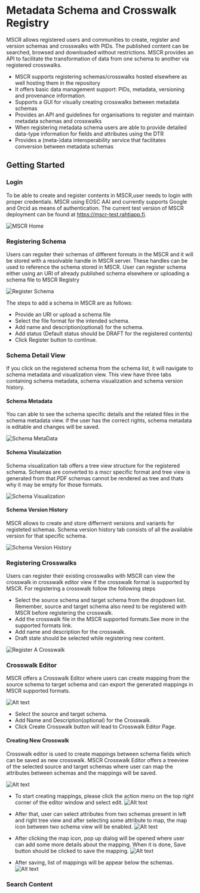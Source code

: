 # Metadata Schema and Crosswalk Registry
MSCR allows registered users and communities to create, register and version schemas and crosswalks with PIDs. The published content can be searched, browsed and downloaded without restrictions. MSCR provides an API to facilitate the transformation of data from one schema to another via registered crosswalks. 

- MSCR supports registering schemas/crosswalks hosted elsewhere as well hosting them in the repository
- It offers basic data management support: PIDs, metadata, versioning and provenance information.
- Supports a GUI for visually creating crosswalks between metadata schemas
- Provides an API and guidelines for organisations to register and maintain metadata schemas and crosswalks
- When registering metadata schema users are able to provide detailed data-type information for fields and attributes using the DTR
- Provides a (meta-)data interoperability service that facilitates conversion between metadata schemas

## Getting Started

### Login
To be able to create and register contents in MSCR,user needs to login with proper credentials. MSCR using EOSC AAI and currently supports Google and Orcid as means of authentication. The current test version of MSCR deployment can be found at https://mscr-test.rahtiapp.fi.

![MSCR Home ](../mscr/mscr-images/schema-list.png)


### Registering Schema
Users can regsiter their schemas of different formats in the MSCR and it will be stored with a resolvable handle in MSCR server. These handles can be used to reference the schema stored in MSCR. User can register schema either using an URI of already published schema elsewhere or uploading a schema file to MSCR Registry

![Register Schema](register-schema.png)

The steps to add a schema in MSCR are as follows:

- Provide an URI or upload a schema file
- Select the file format for the intended schema.
- Add name and description(optional) for the schema.
- Add status (Default status should be DRAFT for the registered contents)
- Click Register button to continue.

### Schema Detail View
If you click on the registered schema from the schema list, it will navigate to schema metadata and visualization view. This view have three tabs containing schema metadata, schema visualization and schema version history.

#### Schema Metadata 
You can able to see the schema specific details and the related files in the schema metadata view. if the user has the correct rights, schema metadata is editable and changes will be saved.

![Schema MetaData](schema-metadata.png)

#### Schema Visulaization
Schema visualization tab offers a tree view structure for the registered schema. Schemas are converted to a mscr specific format and tree view is generated from that.PDF schemas cannot be rendered as tree and thats why it may be empty for those formats.

![Schema Visualization](schema-visualization.png)

#### Schema Version History
MSCR allows to create and store differnent versions and variants for registeted schemas. Schema version history tab consists of all the available version for that specific schema.

![Schema Version History](version-history.png)

### Registering Crosswalks
Users can register their existing crosswalks with MSCR can view the crosswalk in crosswalk editor view if the crosswalk format is supported by MSCR. For registering a crosswalk follow the following steps

- Select the source schema and target schema from the dropdown list. Remember, source and target schema also need to be registered with MSCR before registering the crosswalk.
- Add the crosswalk file in the MSCR supported formats.See more in the supported formats link.
- Add name and description for the crosswalk.
- Draft state should be selected while registering new content.

![Register A Crosswalk](<Register Crosswalk.png>)

### Crosswalk Editor
MSCR offers a Crosswalk Editor where users can create mapping from the source schema to target schema and can export the generated mappings in MSCR supported formats.

 ![Alt text](create_crosswalk-1.png)

- Select the source and target schema.
- Add Name and Description(optional) for the Crosswalk. 
- Click Create Crosswalk button will lead to Crosswalk Editor Page.
 

#### Creating New Crosswalk
Crosswalk editor is used to create mappings between schema fields which can be saved as new crosswalk. MSCR Crosswalk Editor offers a treeview of the selected source and target schemas where user can map the attributes between schemas and the mappings will be saved. 

![Alt text](<crosswalk editor.png>)

- To start creating mappings, please click the action menu on the top right corner of the editor window and select edit.
![Alt text](edit_crosswalk.png)


 - After that, user can select attributes from two schemas present in left and right tree view and after selecting some attribute to map, the map icon between two schema view will be enabled.
![Alt text](create_mapping.png)


- After clicking the map icon, pop up dialog will be opened where user can add some more details about the mapping. When it is done, Save button should be clicked to save the mapping. 
![Alt text](edit_mapping.png)


- After saving, list of mappings will be appear below the schemas.
![Alt text](mapping_list.png)






### Search Content

